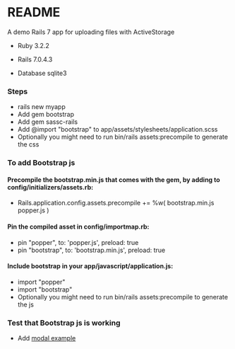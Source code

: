 # README

A demo Rails 7 app for uploading files with ActiveStorage

- Ruby 3.2.2

- Rails 7.0.4.3

- Database sqlite3

### Steps

- rails new myapp
- Add gem bootstrap
- Add gem sassc-rails
- Add @import "bootstrap" to app/assets/stylesheets/application.scss
- Optionally you might need to run bin/rails assets:precompile to generate the css

### To add Bootstrap js

#### Precompile the bootstrap.min.js that comes with the gem, by adding to config/initializers/assets.rb:

- Rails.application.config.assets.precompile += %w( bootstrap.min.js popper.js )

#### Pin the compiled asset in config/importmap.rb:

- pin "popper", to: 'popper.js', preload: true
- pin "bootstrap", to: 'bootstrap.min.js', preload: true

#### Include bootstrap in your app/javascript/application.js:

- import "popper"
- import "bootstrap"
- Optionally you might need to run bin/rails assets:precompile to generate the js

### Test that Bootstrap js is working

- Add [modal example](https://getbootstrap.com/docs/5.2/components/modal/#live-demo)
